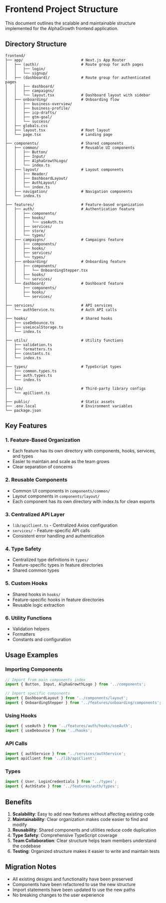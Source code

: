 # Frontend Project Structure

This document outlines the scalable and maintainable structure implemented for the AlphaGrowth frontend application.

## Directory Structure

```
frontend/
├── app/                          # Next.js App Router
│   ├── (auth)/                   # Route group for auth pages
│   │   ├── login/
│   │   └── signup/
│   ├── (dashboard)/              # Route group for authenticated pages
│   │   ├── dashboard/
│   │   ├── campaigns/
│   │   └── layout.tsx            # Dashboard layout with sidebar
│   ├── onboarding/               # Onboarding flow
│   │   ├── business-overview/
│   │   ├── business-profile/
│   │   ├── icp-drafts/
│   │   ├── gtm-goal/
│   │   └── success/
│   ├── globals.css
│   ├── layout.tsx                # Root layout
│   └── page.tsx                  # Landing page
│
├── components/                   # Shared components
│   ├── common/                   # Reusable UI components
│   │   ├── Button/
│   │   ├── Input/
│   │   ├── AlphaGrowthLogo/
│   │   └── index.ts
│   ├── layout/                   # Layout components
│   │   ├── Header/
│   │   ├── DashboardLayout/
│   │   ├── AuthLayout/
│   │   └── index.ts
│   ├── navigation/               # Navigation components
│   └── index.ts
│
├── features/                     # Feature-based organization
│   ├── auth/                     # Authentication feature
│   │   ├── components/
│   │   ├── hooks/
│   │   │   └── useAuth.ts
│   │   ├── services/
│   │   ├── store/
│   │   └── types/
│   ├── campaigns/                # Campaigns feature
│   │   ├── components/
│   │   ├── hooks/
│   │   ├── services/
│   │   └── types/
│   ├── onboarding/               # Onboarding feature
│   │   ├── components/
│   │   │   └── OnboardingStepper.tsx
│   │   ├── hooks/
│   │   └── services/
│   └── dashboard/                # Dashboard feature
│       ├── components/
│       ├── hooks/
│       └── services/
│
├── services/                     # API services
│   └── authService.ts            # Auth API calls
│
├── hooks/                        # Shared hooks
│   ├── useDebounce.ts
│   ├── useLocalStorage.ts
│   └── index.ts
│
├── utils/                        # Utility functions
│   ├── validation.ts
│   ├── formatters.ts
│   ├── constants.ts
│   └── index.ts
│
├── types/                        # TypeScript types
│   ├── common.types.ts
│   ├── auth.types.ts
│   └── index.ts
│
├── lib/                          # Third-party library configs
│   └── apiClient.ts
│
├── public/                       # Static assets
├── .env.local                    # Environment variables
└── package.json
```

## Key Features

### 1. Feature-Based Organization
- Each feature has its own directory with components, hooks, services, and types
- Easier to maintain and scale as the team grows
- Clear separation of concerns

### 2. Reusable Components
- Common UI components in `components/common/`
- Layout components in `components/layout/`
- Each component has its own directory with index.ts for clean exports

### 3. Centralized API Layer
- `lib/apiClient.ts` - Centralized Axios configuration
- `services/` - Feature-specific API calls
- Consistent error handling and authentication

### 4. Type Safety
- Centralized type definitions in `types/`
- Feature-specific types in feature directories
- Shared common types

### 5. Custom Hooks
- Shared hooks in `hooks/`
- Feature-specific hooks in feature directories
- Reusable logic extraction

### 6. Utility Functions
- Validation helpers
- Formatters
- Constants and configuration

## Usage Examples

### Importing Components
```typescript
// Import from main components index
import { Button, Input, AlphaGrowthLogo } from '../components';

// Import specific components
import { DashboardLayout } from '../components/layout';
import { OnboardingStepper } from '../features/onboarding/components';
```

### Using Hooks
```typescript
import { useAuth } from '../features/auth/hooks/useAuth';
import { useDebounce } from '../hooks';
```

### API Calls
```typescript
import { authService } from '../services/authService';
import apiClient from '../lib/apiClient';
```

### Types
```typescript
import { User, LoginCredentials } from '../types';
import { AuthState } from '../features/auth/types';
```

## Benefits

1. **Scalability**: Easy to add new features without affecting existing code
2. **Maintainability**: Clear organization makes code easier to find and modify
3. **Reusability**: Shared components and utilities reduce code duplication
4. **Type Safety**: Comprehensive TypeScript coverage
5. **Team Collaboration**: Clear structure helps team members understand the codebase
6. **Testing**: Organized structure makes it easier to write and maintain tests

## Migration Notes

- All existing designs and functionality have been preserved
- Components have been refactored to use the new structure
- Import statements have been updated to use the new paths
- No breaking changes to the user experience










